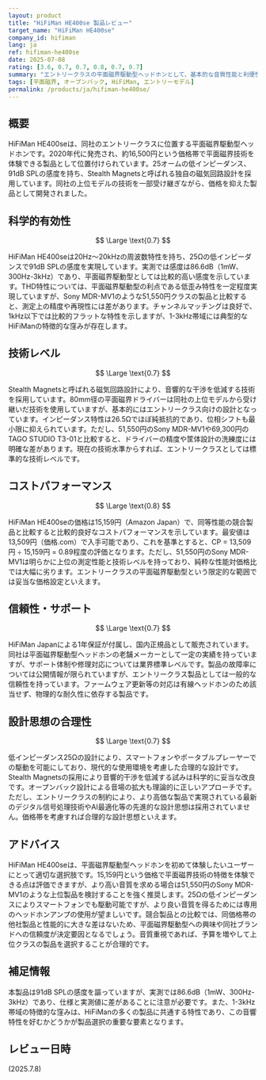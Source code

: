 ```yaml
---
layout: product
title: "HiFiMan HE400se 製品レビュー"
target_name: "HiFiMan HE400se"
company_id: hifiman
lang: ja
ref: hifiman-he400se
date: 2025-07-08
rating: [3.6, 0.7, 0.7, 0.8, 0.7, 0.7]
summary: "エントリークラスの平面磁界駆動型ヘッドホンとして、基本的な音質性能と利便性を両立した製品"
tags: [平面磁界, オープンバック, HiFiMan, エントリーモデル]
permalink: /products/ja/hifiman-he400se/
---
```


## 概要

HiFiMan HE400seは、同社のエントリークラスに位置する平面磁界駆動型ヘッドホンです。2020年代に発売され、約16,500円という価格帯で平面磁界技術を体験できる製品として位置付けられています。25オームの低インピーダンス、91dB SPLの感度を持ち、Stealth Magnetsと呼ばれる独自の磁気回路設計を採用しています。同社の上位モデルの技術を一部受け継ぎながら、価格を抑えた製品として開発されました。

## 科学的有効性

$$ \Large \text{0.7} $$

HiFiMan HE400seは20Hz～20kHzの周波数特性を持ち、25Ωの低インピーダンスで91dB SPLの感度を実現しています。実測では感度は86.6dB（1mW、300Hz-3kHz）であり、平面磁界駆動型としては比較的高い感度を示しています。THD特性については、平面磁界駆動型の利点である低歪み特性を一定程度実現していますが、Sony MDR-MV1のような51,550円クラスの製品と比較すると、測定上の精度や再現性には差があります。チャンネルマッチングは良好で、1kHz以下では比較的フラットな特性を示しますが、1-3kHz帯域には典型的なHiFiManの特徴的な窪みが存在します。

## 技術レベル

$$ \Large \text{0.7} $$

Stealth Magnetsと呼ばれる磁気回路設計により、音響的な干渉を低減する技術を採用しています。80mm径の平面磁界ドライバーは同社の上位モデルから受け継いだ技術を使用していますが、基本的にはエントリークラス向けの設計となっています。インピーダンス特性は26.5Ωでほぼ純抵抗的であり、位相シフトも最小限に抑えられています。ただし、51,550円のSony MDR-MV1や69,300円のTAGO STUDIO T3-01と比較すると、ドライバーの精度や筐体設計の洗練度には明確な差があります。現在の技術水準からすれば、エントリークラスとしては標準的な技術レベルです。

## コストパフォーマンス

$$ \Large \text{0.8} $$

HiFiMan HE400seの価格は15,159円（Amazon Japan）で、同等性能の競合製品と比較すると比較的良好なコストパフォーマンスを示しています。最安値は13,509円（価格.com）で入手可能であり、これを基準とすると、CP = 13,509円 ÷ 15,159円 = 0.89程度の評価となります。ただし、51,550円のSony MDR-MV1は明らかに上位の測定性能と技術レベルを持っており、純粋な性能対価格比では大幅に劣ります。エントリークラスの平面磁界駆動型という限定的な範囲では妥当な価格設定といえます。

## 信頼性・サポート

$$ \Large \text{0.7} $$

HiFiMan Japanによる1年保証が付属し、国内正規品として販売されています。同社は平面磁界駆動型ヘッドホンの老舗メーカーとして一定の実績を持っていますが、サポート体制や修理対応については業界標準レベルです。製品の故障率については公開情報が限られていますが、エントリークラス製品としては一般的な信頼性を持っています。ファームウェア更新等の対応は有線ヘッドホンのため該当せず、物理的な耐久性に依存する製品です。

## 設計思想の合理性

$$ \Large \text{0.7} $$

低インピーダンス25Ωの設計により、スマートフォンやポータブルプレーヤーでの駆動を可能にしており、現代的な使用環境を考慮した合理的な設計です。Stealth Magnetsの採用により音響的干渉を低減する試みは科学的に妥当な改良です。オープンバック設計による音場の拡大も理論的に正しいアプローチです。ただし、エントリークラスの制約により、より高価な製品で実現されている最新のデジタル信号処理技術やAI最適化等の先進的な設計思想は採用されていません。価格帯を考慮すれば合理的な設計思想といえます。

## アドバイス

HiFiMan HE400seは、平面磁界駆動型ヘッドホンを初めて体験したいユーザーにとって適切な選択肢です。15,159円という価格で平面磁界技術の特徴を体験できる点は評価できますが、より高い音質を求める場合は51,550円のSony MDR-MV1のような上位製品を検討することを強く推奨します。25Ωの低インピーダンスによりスマートフォンでも駆動可能ですが、より良い音質を得るためには専用のヘッドホンアンプの使用が望ましいです。競合製品との比較では、同価格帯の他社製品と性能的に大きな差はないため、平面磁界駆動型への興味や同社ブランドへの信頼度が決定要因となるでしょう。音質重視であれば、予算を増やして上位クラスの製品を選択することが合理的です。

## 補足情報

本製品は91dB SPLの感度を謳っていますが、実測では86.6dB（1mW、300Hz-3kHz）であり、仕様と実測値に差があることに注意が必要です。また、1-3kHz帯域の特徴的な窪みは、HiFiManの多くの製品に共通する特性であり、この音響特性を好むかどうかが製品選択の重要な要素となります。

## レビュー日時

(2025.7.8)
